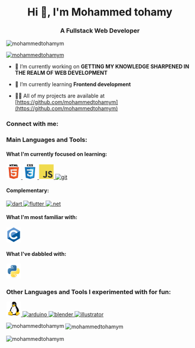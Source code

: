 <h1 align="center">Hi 👋, I'm Mohammed tohamy</h1>
<h3 align="center">A Fullstack Web Developer</h3>

<p align="left"> <img src="https://komarev.com/ghpvc/?username=mohammedtohamym&label=Profile%20views&color=0e75b6&style=flat" alt="mohammedtohamym" /> </p>

<p align="left"> <a href="https://github.com/ryo-ma/github-profile-trophy"><img src="https://github-profile-trophy.vercel.app/?username=mohammedtohamym" alt="mohammedtohamym" /></a> </p>

- 🔭 I’m currently working on **GETTING MY KNOWLEDGE SHARPENED IN THE REALM OF WEB DEVELOPMENT**

- 🌱 I’m currently learning **Frontend development**

- 👨‍💻 All of my projects are available at [https://github.com/mohammedtohamym](https://github.com/mohammedtohamym)

<h3 align="left">Connect with me:</h3>
<p align="left">
</p>

<h3 align="left">Main Languages and Tools:</h3>
<p align="left">
  <h4>What I'm currently focused on learning:</h4>
  <!--- html --->
  <a href="https://www.w3.org/html/" target="_blank" rel="noreferrer"> <img src="https://raw.githubusercontent.com/devicons/devicon/master/icons/html5/html5-original-wordmark.svg" alt="html5" width="40" height="40"/> </a>
  <!--- CSS --->
  <a href="https://www.w3schools.com/css/" target="_blank" rel="noreferrer"> <img src="https://raw.githubusercontent.com/devicons/devicon/master/icons/css3/css3-original-wordmark.svg" alt="css3" width="40" height="40"/> </a> 
  <!--- javascript --->
  <a href="https://developer.mozilla.org/en-US/docs/Web/JavaScript" target="_blank" rel="noreferrer"> <img src="https://raw.githubusercontent.com/devicons/devicon/master/icons/javascript/javascript-original.svg" alt="javascript" width="40" height="40"/> </a>
    <!--- git --->
  <a href="https://git-scm.com/" target="_blank" rel="noreferrer"> <img src="https://www.vectorlogo.zone/logos/git-scm/git-scm-icon.svg" alt="git" width="40" height="40"/> </a>
  <h4>Complementary:</h4>
  <!--- Dart --->
  <a href="https://dart.dev" target="_blank" rel="noreferrer"> <img src="https://www.vectorlogo.zone/logos/dartlang/dartlang-icon.svg" alt="dart" width="40" height="40"/> </a>
  <!--- flutter --->
  <a href="https://flutter.dev" target="_blank" rel="noreferrer"> <img src="https://www.vectorlogo.zone/logos/flutterio/flutterio-icon.svg" alt="flutter" width="40" height="40"/> </a> 
  <!--- ASP.NET core --->
  <a href="https://jakeydocs.readthedocs.io/en/latest/" target="_blank" rel="noreferrer"> <img src="https://www.vectorlogo.zone/logos/dotnet/dotnet-official.svg" alt=".net" width="40" height="40"/> </a> 
  <h4>What I'm most familiar with:</h4>
  <!--- C --->
  <a href="https://www.cprogramming.com/" target="_blank" rel="noreferrer"> <img src="https://raw.githubusercontent.com/devicons/devicon/master/icons/c/c-original.svg" alt="c" width="40" height="40"/> </a>
  <h4>What I've dabbled with:</h4>
  <!--- python --->
  <a href="https://www.python.org" target="_blank" rel="noreferrer"> <img src="https://raw.githubusercontent.com/devicons/devicon/master/icons/python/python-original.svg" alt="python" width="40" height="40"/> </a> 
</p>
<h3 align="left">Other Languages and Tools I experimented with for fun:</h3>
<p align="left">
  <!--- linux --->
  <a href="https://www.linux.org/" target="_blank" rel="noreferrer"> <img src="https://raw.githubusercontent.com/devicons/devicon/master/icons/linux/linux-original.svg" alt="linux" width="40" height="40"/> </a>
  <!--- Embedded Systems world --->
  <a href="https://www.arduino.cc/" target="_blank" rel="noreferrer"> <img src="https://cdn.worldvectorlogo.com/logos/arduino-1.svg" alt="arduino" width="40" height="40"/> </a>
  <!--- blender --->
  <a href="https://www.blender.org/" target="_blank" rel="noreferrer"> <img src="https://download.blender.org/branding/community/blender_community_badge_white.svg" alt="blender" width="40" height="40"/> </a>
  <!--- illustrator --->
  <a href="https://www.adobe.com/in/products/illustrator.html" target="_blank" rel="noreferrer"> <img src="https://www.vectorlogo.zone/logos/adobe_illustrator/adobe_illustrator-icon.svg" alt="illustrator" width="40" height="40"/> </a>
</p>

<p><img align="left" src="https://github-readme-stats.vercel.app/api/top-langs?username=mohammedtohamym&show_icons=true&locale=en&layout=compact" alt="mohammedtohamym" /></p>

<p>&nbsp;<img align="center" src="https://github-readme-stats.vercel.app/api?username=mohammedtohamym&show_icons=true&locale=en" alt="mohammedtohamym" /></p>

<p><img align="center" src="https://github-readme-streak-stats.herokuapp.com/?user=mohammedtohamym&" alt="mohammedtohamym" /></p>


<!---
- 👋 Hi
- 👀 I’m mohammed tohamy
- 🌱 I’m currently learning Software engineering
- 💞️ I strive to be the best version of myself
- 📫 Hope we can make the world a better place
--->

<!---
mohammedtohamym/mohammedtohamym is a ✨ special ✨ repository because its `README.md` (this file) appears on your GitHub profile.
You can click the Preview link to take a look at your changes.
--->

